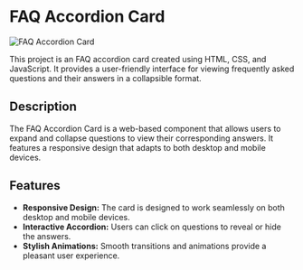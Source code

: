 # FAQ Accordion Card

![FAQ Accordion Card](./design/desktop-design.jpg.png)

This project is an FAQ accordion card created using HTML, CSS, and JavaScript. It provides a user-friendly interface for viewing frequently asked questions and their answers in a collapsible format.

## Description

The FAQ Accordion Card is a web-based component that allows users to expand and collapse questions to view their corresponding answers. It features a responsive design that adapts to both desktop and mobile devices.

## Features

- **Responsive Design:** The card is designed to work seamlessly on both desktop and mobile devices.
- **Interactive Accordion:** Users can click on questions to reveal or hide the answers.
- **Stylish Animations:** Smooth transitions and animations provide a pleasant user experience.
